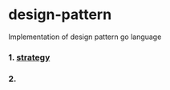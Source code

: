 # design-pattern
Implementation of design pattern go language

### 1. [strategy](/01-strategy)
### 2.

<!--哈哈我是注释，不会在浏览器中显示。-->
